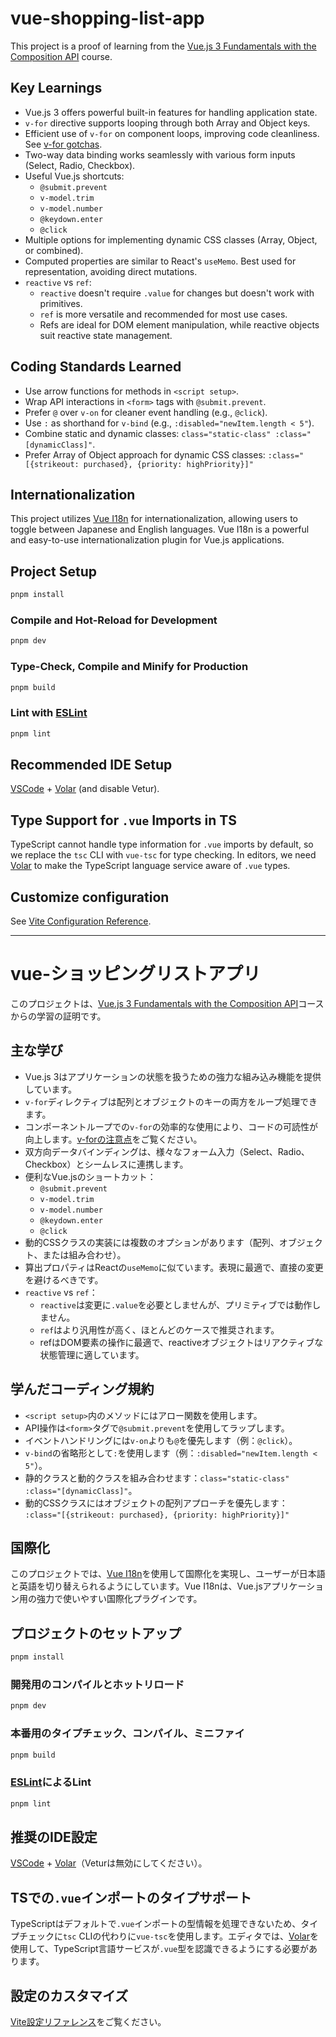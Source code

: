 # vue-shopping-list-app

This project is a proof of learning from the [Vue.js 3 Fundamentals with the Composition API](https://vueschool.io/courses/vue-js-fundamentals-with-the-composition-api) course.

## Key Learnings

- Vue.js 3 offers powerful built-in features for handling application state.
- `v-for` directive supports looping through both Array and Object keys.
- Efficient use of `v-for` on component loops, improving code cleanliness. See [v-for gotchas](https://vueschool.io/articles/vuejs-tutorials/tips-and-gotchas-for-using-key-with-v-for-in-vue-js-3/).
- Two-way data binding works seamlessly with various form inputs (Select, Radio, Checkbox).
- Useful Vue.js shortcuts:
  - `@submit.prevent`
  - `v-model.trim`
  - `v-model.number`
  - `@keydown.enter`
  - `@click`
- Multiple options for implementing dynamic CSS classes (Array, Object, or combined).
- Computed properties are similar to React's `useMemo`. Best used for representation, avoiding direct mutations.
- `reactive` vs `ref`:
  - `reactive` doesn't require `.value` for changes but doesn't work with primitives.
  - `ref` is more versatile and recommended for most use cases.
  - Refs are ideal for DOM element manipulation, while reactive objects suit reactive state management.

## Coding Standards Learned

- Use arrow functions for methods in `<script setup>`.
- Wrap API interactions in `<form>` tags with `@submit.prevent`.
- Prefer `@` over `v-on` for cleaner event handling (e.g., `@click`).
- Use `:` as shorthand for `v-bind` (e.g., `:disabled="newItem.length < 5"`).
- Combine static and dynamic classes: `class="static-class" :class="[dynamicClass]"`.
- Prefer Array of Object approach for dynamic CSS classes:
  `:class="[{strikeout: purchased}, {priority: highPriority}]"`

## Internationalization

This project utilizes [Vue I18n](https://vue-i18n.intlify.dev/) for internationalization, allowing users to toggle between Japanese and English languages. Vue I18n is a powerful and easy-to-use internationalization plugin for Vue.js applications.

## Project Setup

```sh
pnpm install
```

### Compile and Hot-Reload for Development

```sh
pnpm dev
```

### Type-Check, Compile and Minify for Production

```sh
pnpm build
```

### Lint with [ESLint](https://eslint.org/)

```sh
pnpm lint
```

## Recommended IDE Setup

[VSCode](https://code.visualstudio.com/) + [Volar](https://marketplace.visualstudio.com/items?itemName=Vue.volar) (and disable Vetur).

## Type Support for `.vue` Imports in TS

TypeScript cannot handle type information for `.vue` imports by default, so we replace the `tsc` CLI with `vue-tsc` for type checking. In editors, we need [Volar](https://marketplace.visualstudio.com/items?itemName=Vue.volar) to make the TypeScript language service aware of `.vue` types.

## Customize configuration

See [Vite Configuration Reference](https://vite.dev/config/).

---

# vue-ショッピングリストアプリ

このプロジェクトは、[Vue.js 3 Fundamentals with the Composition API](https://vueschool.io/courses/vue-js-fundamentals-with-the-composition-api)コースからの学習の証明です。

## 主な学び

- Vue.js 3はアプリケーションの状態を扱うための強力な組み込み機能を提供しています。
- `v-for`ディレクティブは配列とオブジェクトのキーの両方をループ処理できます。
- コンポーネントループでの`v-for`の効率的な使用により、コードの可読性が向上します。[v-forの注意点](https://vueschool.io/articles/vuejs-tutorials/tips-and-gotchas-for-using-key-with-v-for-in-vue-js-3/)をご覧ください。
- 双方向データバインディングは、様々なフォーム入力（Select、Radio、Checkbox）とシームレスに連携します。
- 便利なVue.jsのショートカット：
  - `@submit.prevent`
  - `v-model.trim`
  - `v-model.number`
  - `@keydown.enter`
  - `@click`
- 動的CSSクラスの実装には複数のオプションがあります（配列、オブジェクト、または組み合わせ）。
- 算出プロパティはReactの`useMemo`に似ています。表現に最適で、直接の変更を避けるべきです。
- `reactive` vs `ref`：
  - `reactive`は変更に`.value`を必要としませんが、プリミティブでは動作しません。
  - `ref`はより汎用性が高く、ほとんどのケースで推奨されます。
  - refはDOM要素の操作に最適で、reactiveオブジェクトはリアクティブな状態管理に適しています。

## 学んだコーディング規約

- `<script setup>`内のメソッドにはアロー関数を使用します。
- API操作は`<form>`タグで`@submit.prevent`を使用してラップします。
- イベントハンドリングには`v-on`よりも`@`を優先します（例：`@click`）。
- `v-bind`の省略形として`:`を使用します（例：`:disabled="newItem.length < 5"`）。
- 静的クラスと動的クラスを組み合わせます：`class="static-class" :class="[dynamicClass]"`。
- 動的CSSクラスにはオブジェクトの配列アプローチを優先します：
  `:class="[{strikeout: purchased}, {priority: highPriority}]"`

## 国際化

このプロジェクトでは、[Vue I18n](https://vue-i18n.intlify.dev/)を使用して国際化を実現し、ユーザーが日本語と英語を切り替えられるようにしています。Vue I18nは、Vue.jsアプリケーション用の強力で使いやすい国際化プラグインです。

## プロジェクトのセットアップ

```sh
pnpm install
```

### 開発用のコンパイルとホットリロード

```sh
pnpm dev
```

### 本番用のタイプチェック、コンパイル、ミニファイ

```sh
pnpm build
```

### [ESLint](https://eslint.org/)によるLint

```sh
pnpm lint
```

## 推奨のIDE設定

[VSCode](https://code.visualstudio.com/) + [Volar](https://marketplace.visualstudio.com/items?itemName=Vue.volar)（Veturは無効にしてください）。

## TSでの`.vue`インポートのタイプサポート

TypeScriptはデフォルトで`.vue`インポートの型情報を処理できないため、タイプチェックに`tsc` CLIの代わりに`vue-tsc`を使用します。エディタでは、[Volar](https://marketplace.visualstudio.com/items?itemName=Vue.volar)を使用して、TypeScript言語サービスが`.vue`型を認識できるようにする必要があります。

## 設定のカスタマイズ

[Vite設定リファレンス](https://vite.dev/config/)をご覧ください。
